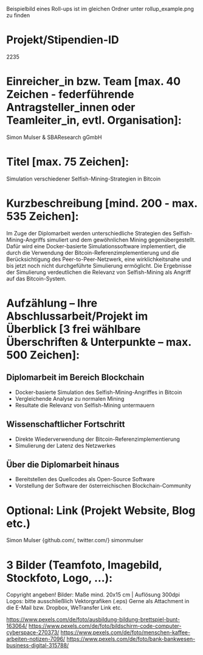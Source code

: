 Beispielbild eines Roll-ups ist im gleichen Ordner unter rollup_example.png zu finden

# Projekt/Stipendien-ID
2235

# Einreicher_in bzw. Team [max. 40 Zeichen - federführende Antragsteller_innen oder  Teamleiter_in,  evtl. Organisation]:
Simon Mulser & SBAResearch gGmbH

# Titel [max. 75 Zeichen]:
Simulation verschiedener Selfish-Mining-Strategien in Bitcoin

# Kurzbeschreibung [mind. 200 - max. 535 Zeichen]:
Im Zuge der Diplomarbeit werden unterschiedliche Strategien des Selfish-Mining-Angriffs simuliert und dem gewöhnlichen Mining gegenübergestellt.
Dafür wird eine Docker-basierte Simulationssoftware implementiert, die durch die Verwendung der Bitcoin-Referenzimplementierung und die Berücksichtigung des Peer-to-Peer-Netzwerk, eine wirklichkeitsnahe und bis jetzt noch nicht durchgeführte Simulierung ermöglicht.
Die Ergebnisse der Simulierung verdeutlichen die Relevanz von Selfish-Mining als Angriff auf das Bitcoin-System.

# Aufzählung – Ihre Abschlussarbeit/Projekt im Überblick [3 frei wählbare Überschriften & Unterpunkte – max. 500 Zeichen]:

## Diplomarbeit im Bereich Blockchain
* Docker-basierte Simulation des Selfish-Mining-Angriffes in Bitcoin
* Vergleichende Analyse zu normalen Mining
* Resultate die Relevanz von Selfish-Mining untermauern

## Wissenschaftlicher Fortschritt
* Direkte Wiederverwendung der Bitcoin-Referenzimplementierung
* Simulierung der Latenz des Netzwerkes

## Über die Diplomarbeit hinaus
* Bereitstellen des Quellcodes als Open-Source Software
* Vorstellung der Software der österreichischen Blockchain-Community

# Optional: Link (Projekt Website, Blog etc.)
Simon Mulser
{github.com/, twitter.com/} simonmulser

# 3 Bilder (Teamfoto, Imagebild, Stockfoto, Logo, …):
Copyright angeben!
Bilder: Maße mind. 20x15 cm | Auflösung 300dpi
Logos: bitte ausschließlich Vektorgrafiken (.eps)
Gerne als Attachment in die E-Mail bzw. Dropbox, WeTransfer Link etc.

https://www.pexels.com/de/foto/ausbildung-bildung-brettspiel-bunt-163064/
https://www.pexels.com/de/foto/bildschirm-code-computer-cyberspace-270373/
https://www.pexels.com/de/foto/menschen-kaffee-arbeiten-notizen-7096/
https://www.pexels.com/de/foto/bank-bankwesen-business-digital-315788/

